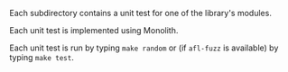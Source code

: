Each subdirectory contains a unit test for one of the library's modules.

Each unit test is implemented using Monolith.

Each unit test is run by typing `make random`
or (if `afl-fuzz` is available) by typing `make test`.
